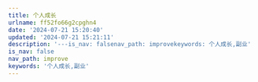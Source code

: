 ```yaml
---
title: 个人成长
urlname: ff52fo66g2cpghn4
date: '2024-07-21 15:20:40'
updated: '2024-07-21 15:21:11'
description: '---is_nav: falsenav_path: improvekeywords: 个人成长,副业'
is_nav: false
nav_path: improve
keywords: '个人成长,副业'
---
```


